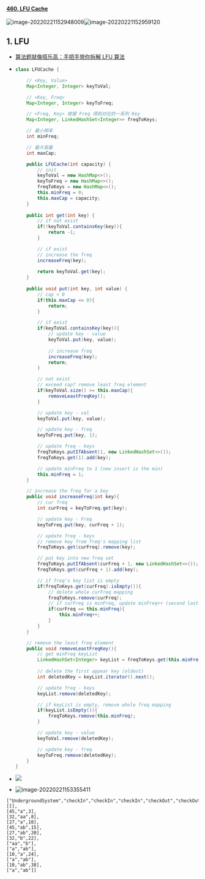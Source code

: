 #### [460. LFU Cache](https://leetcode-cn.com/problems/lfu-cache/)

![image-20220221152948009](https://raw.githubusercontent.com/TWDH/Leetcode-From-Zero/pictures/img/image-20220221152948009.png)![image-20220221152959120](https://raw.githubusercontent.com/TWDH/Leetcode-From-Zero/pictures/img/image-20220221152959120.png)

## 1. LFU

- [算法题就像搭乐高：手把手带你拆解 LFU 算法](https://mp.weixin.qq.com/s/oXv03m1J8TwtHwMJEZ1ApQ)

- ```java
  class LFUCache {
  
      // <Key, Value>
      Map<Integer, Integer> keyToVal;
  
      // <Key, Freq>
      Map<Integer, Integer> keyToFreq;
  
      // <Freq, Key> 根据 Freq 得到对应的一系列 Key
      Map<Integer, LinkedHashSet<Integer>> freqToKeys;
  
      // 最小频率
      int minFreq;
  
      // 最大容量
      int maxCap;
  
      public LFUCache(int capacity) {
          // init
          keyToVal = new HashMap<>();
          keyToFreq = new HashMap<>();
          freqToKeys = new HashMap<>();
          this.minFreq = 0;
          this.maxCap = capacity;
      }
      
      public int get(int key) {
          // if not exist
          if(!keyToVal.containsKey(key)){
              return -1;
          }
  
          // if exist
          // increase the freq
          increaseFreq(key);
          
          return keyToVal.get(key);
      }
      
      public void put(int key, int value) {
          // cap < 0
          if(this.maxCap <= 0){
              return;
          }
  
          // if exist
          if(keyToVal.containsKey(key)){
              // update key - value
              keyToVal.put(key, value);
              
              // increase freq
              increaseFreq(key);
              return;
          }
  
          // not exist
          // exceed cap? remove least freq element
          if(keyToVal.size() >= this.maxCap){
              removeLeastFreqKey();
          }
  
          // update key - val
          keyToVal.put(key, value);
  
          // update key - freq
          keyToFreq.put(key, 1);
  
          // update freq - keys
          freqToKeys.putIfAbsent(1, new LinkedHashSet<>());
          freqToKeys.get(1).add(key);
  
          // update minFreq to 1 (new insert is the min)
          this.minFreq = 1;
      }
  
      // increase the freq for a key
      public void increaseFreq(int key){
          // cur freq
          int curFreq = keyToFreq.get(key);
  
          // update key - Freq
          keyToFreq.put(key, curFreq + 1);
  
          // update freq - keys
          // remove key from freq's mapping list
          freqToKeys.get(curFreq).remove(key);
  
          // put key into new freq set
          freqToKeys.putIfAbsent(curFreq + 1, new LinkedHashSet<>());
          freqToKeys.get(curFreq + 1).add(key);
  
          // if freq's key list is empty
          if(freqToKeys.get(curFreq).isEmpty()){
              // delete whole curFreq mapping
              freqToKeys.remove(curFreq);
              // if curFreq is minFreq, update minFreq++ (second last minFreq must be curFreq + 1)
              if(curFreq == this.minFreq){
                  this.minFreq++;
              }
          }
      }
  
      // remove the least freq element
      public void removeLeastFreqKey(){
          // get minFreq keyList
          LinkedHashSet<Integer> keyList = freqToKeys.get(this.minFreq);
          
          // delete the first appear key (oldest)
          int deletedKey = keyList.iterator().next();
  
          // update freq - keys
          keyList.remove(deletedKey);
  
          // if keyList is empty, remove whole freq mapping
          if(keyList.isEmpty()){
              freqToKeys.remove(this.minFreq);
          }
  
          // update key - value
          keyToVal.remove(deletedKey);
  
          // update key - freq
          keyToFreq.remove(deletedKey);
      }
  }
  ```

- ![](https://raw.githubusercontent.com/TWDH/Leetcode-From-Zero/pictures/img/image-20220221153212024.png)

- ![image-20220221153355411](https://raw.githubusercontent.com/TWDH/Leetcode-From-Zero/pictures/img/image-20220221153355411.png)

```
["UndergroundSystem","checkIn","checkIn","checkIn","checkOut","checkOut","checkOut","getAverageTime","getAverageTime","checkIn","getAverageTime","checkOut","getAverageTime"]
[[],
[45,"a",3],
[32,"aa",8],
[27,"a",10],
[45,"ab",15],
[27,"ab",20],
[32,"b",22],
["aa","b"],
["a","ab"],
[10,"a",24],
["a","ab"],
[10,"ab",38],
["a","ab"]]
```

